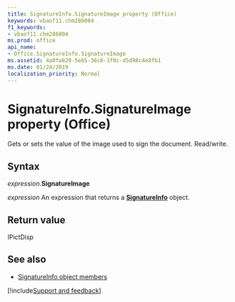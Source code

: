 ```yaml
---
title: SignatureInfo.SignatureImage property (Office)
keywords: vbaof11.chm286004
f1_keywords:
- vbaof11.chm286004
ms.prod: office
api_name:
- Office.SignatureInfo.SignatureImage
ms.assetid: 4a0fa820-5e65-36c6-1f0c-d5d98c4e8fb1
ms.date: 01/24/2019
localization_priority: Normal
---
```



# SignatureInfo.SignatureImage property (Office)

Gets or sets the value of the image used to sign the document. Read/write.


## Syntax

_expression_.**SignatureImage**

_expression_ An expression that returns a **[SignatureInfo](Office.SignatureInfo.md)** object.


## Return value

IPictDisp


## See also

- [SignatureInfo object members](overview/Library-Reference/signatureinfo-members-office.md)



[!include[Support and feedback](~/includes/feedback-boilerplate.md)]